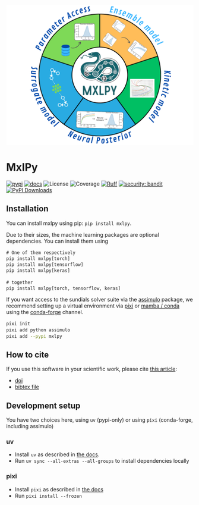 <p align="center">
    <img src="https://raw.githubusercontent.com/Computational-Biology-Aachen/MxlPy/refs/heads/main/docs/assets/logo-diagram.png" width="600px" alt='mxlpy-logo'>
</p>



# MxlPy

[![pypi](https://img.shields.io/pypi/v/mxlpy.svg)](https://pypi.python.org/pypi/mxlpy)
[![docs][docs-badge]][docs]
![License](https://img.shields.io/badge/license-MIT-blue?style=flat-square)
![Coverage](https://img.shields.io/badge/dynamic/json?url=https%3A%2F%2Fgist.github.com%2Fmarvinvanaalst%2F98ab3ce1db511de42f9871e91d85e4cd%2Fraw%2Fcoverage.json&query=%24.message&label=Coverage&color=%24.color&suffix=%20%25)
[![Ruff](https://img.shields.io/endpoint?url=https://raw.githubusercontent.com/astral-sh/ruff/main/assets/badge/v2.json)](https://github.com/astral-sh/ruff)
[![security: bandit](https://img.shields.io/badge/security-bandit-yellow.svg)](https://github.com/PyCQA/bandit)
[![PyPI Downloads](https://static.pepy.tech/badge/mxlpy)](https://pepy.tech/projects/mxlpy)

[docs-badge]: https://img.shields.io/badge/docs-main-green.svg?style=flat-square
[docs]: https://computational-biology-aachen.github.io/mxlpy/

## Installation

You can install mxlpy using pip: `pip install mxlpy`.

Due to their sizes, the machine learning packages are optional dependencies. You can install them using

```shell
# One of them respectively
pip install mxlpy[torch]
pip install mxlpy[tensorflow]
pip install mxlpy[keras]

# together
pip install mxlpy[torch, tensorflow, keras]
```

If you want access to the sundials solver suite via the [assimulo](https://jmodelica.org/assimulo/) package, we recommend setting up a virtual environment via [pixi](https://pixi.sh/) or [mamba / conda](https://mamba.readthedocs.io/en/latest/) using the [conda-forge](https://conda-forge.org/) channel.

```bash
pixi init
pixi add python assimulo
pixi add --pypi mxlpy
```

## How to cite

If you use this software in your scientific work, please cite [this article](https://doi.org/10.1101/2025.05.06.652335):

- [doi](https://doi.org/10.1101/2025.05.06.652335)
- [bibtex file](https://github.com/Computational-Biology-Aachen/MxlPy/citation.bibtex)


## Development setup

You have two choices here, using `uv` (pypi-only) or using `pixi` (conda-forge, including assimulo)

### uv

- Install `uv` as described in [the docs](https://docs.astral.sh/uv/getting-started/installation/).
- Run `uv sync --all-extras --all-groups` to install dependencies locally

### pixi

- Install `pixi` as described in [the docs](https://pixi.sh/latest/#installation)
- Run `pixi install --frozen`


